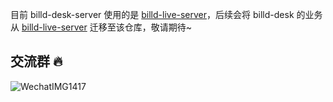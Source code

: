目前 billd-desk-server 使用的是 [billd-live-server](https://github.com/galaxy-s10/billd-live-server)，后续会将 billd-desk 的业务从 [billd-live-server](https://github.com/galaxy-s10/billd-live-server) 迁移至该仓库，敬请期待~

## 交流群 🔥

![WechatIMG1417](https://github.com/user-attachments/assets/d0743ee0-4545-4618-863e-13c40f717119)
